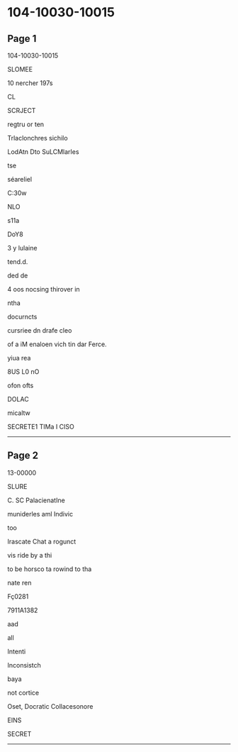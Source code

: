 # 104-10030-10015

## Page 1

104-10030-10015

SLOMEE

10 nercher 197s

CL

SCRJECT

regtru or ten

Trlaclonchres sichilo

LodAtn Dto SuLCMlarIes

tse

séareliel

C:30w

NLO

s11a

DoY8

3 y lulaine

tend.d.

ded de

4 oos nocsing thirover in

ntha

docurncts

cursriee dn drafe cleo

of a iM enaloen vich tin dar Ferce.

yiua rea

8US L0 nO

ofon ofts

DOLAC

micaltw

SECRETE1 TIMa I CISO

---

## Page 2

13-00000

SLURE

C. SC PalacienatIne

muniderles aml Indivic

too

Irascate Chat a rogunct

vis ride by a thi

to be horsco ta rowind to tha

nate ren

Fç0281

7911A1382

aad

all

Intenti

Inconsistch

baya

not cortice

Oset, Docratic Collacesonore

EINS

SECRET

---

